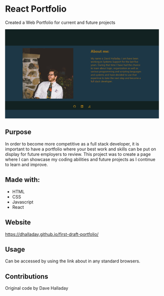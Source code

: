 # React Portfolio

Created a Web Portfolio for current and future projects

<img src='src/assets/images/first-react-portfolio.png' alt="portfolio screenshot">

## Purpose

In order to become more competitive as a full stack developer, it is important to have a portfolio where your best work and skills can be put on display for future employers to review. This project was to create a page where I can showcase my coding abilities and future projects as I continue to learn and improve.

## Made with:

- HTML
- CSS
- Javascript
- React

## Website

https://dhalladay.github.io/first-draft-portfolio/

## Usage

Can be accessed by using the link about in any standard browsers. 

## Contributions

Original code by Dave Halladay